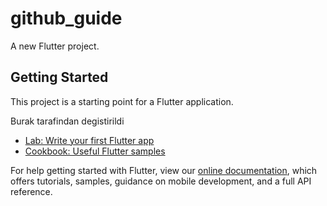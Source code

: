 # github_guide

A new Flutter project.

## Getting Started

This project is a starting point for a Flutter application.

Burak tarafindan degistirildi

- [Lab: Write your first Flutter app](https://flutter.dev/docs/get-started/codelab)
- [Cookbook: Useful Flutter samples](https://flutter.dev/docs/cookbook)

For help getting started with Flutter, view our
[online documentation](https://flutter.dev/docs), which offers tutorials,
samples, guidance on mobile development, and a full API reference.
